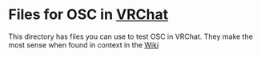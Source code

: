 # Files for OSC in [VRChat](https://vrchat.com)

This directory has files you can use to test OSC in VRChat. They make the most sense when found in context in the [Wiki](../../../wiki)